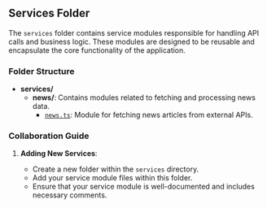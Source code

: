 ## Services Folder

The `services` folder contains service modules responsible for handling API calls and business logic. These modules are designed to be reusable and encapsulate the core functionality of the application.

### Folder Structure

- **services/**
  - **news/**: Contains modules related to fetching and processing news data.
    - [`news.ts`](services/news/news.ts): Module for fetching news articles from external APIs.

### Collaboration Guide

1. **Adding New Services**:

   - Create a new folder within the `services` directory.
   - Add your service module files within this folder.
   - Ensure that your service module is well-documented and includes necessary comments.
